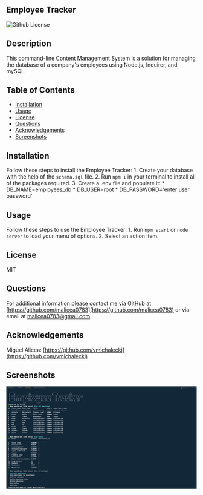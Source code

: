 ## Employee Tracker

![Github License](https://img.shields.io/badge/License-MIT-yellow.svg)

## Description

This command-line Content Management System is a solution for managing the database of a company's employees using Node.js, Inquirer, and mySQL.

## Table of Contents

* [Installation](#Installation)
* [Usage](#Usage)
* [License](#License)
* [Questions](#Questions)
* [Acknowledgements](#Acknowledgements)
* [Screenshots](#Screenshots)

## Installation

Follow these steps to install the Employee Tracker:
    1. Create your database with the help of the `schema.sql` file.
    2. Run `npm i` in your terminal to install all of the packages required.
    3. Create a .env file and populate it:
        * DB_NAME=employees_db
        * DB_USER=root
        * DB_PASSWORD='enter user password'

## Usage

Follow these steps to use the Employee Tracker:
    1. Run `npm start` or `node server` to load your menu of options.
    2. Select an action item.

## License

MIT

## Questions

For additional information please contact me via GitHub at [https://github.com/malicea0783](https://github.com/malicea0783) or via email at [malicea0783@gmail.com](mailto:malicea0783@gamil.com?subject=[GitHub]%Employee%Tracker).

## Acknowledgements

Miguel Alicea: [https://github.com/vmichalecki](https://github.com/vmichalecki)

## Screenshots

![employee-tracker-screenshot-1](./assets/images/employee-tracker.png)
